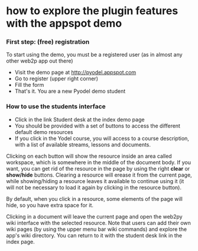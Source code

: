 # how to explore the plugin features with the appspot demo

### First step: (free) registration ###

To start using the demo, you must be a registered user (as in almost any other web2p app out there)

  * Visit the demo page at http://pyodel.appspot.com
  * Go to register (upper right corner)
  * Fill the form
  * That's it. You are a new Pyodel demo student

### How to use the students interface ###

  * Click in the link Student desk at the index demo page
  * You should be provided with a set of buttons to access the different default demo resources
  * If you click in the Yodel course, you will access to a course description, with a list of available streams, lessons and documents.

Clicking on each button will show the resource inside an area called workspace, which is somewhere in the middle of the document body.
If you want, you can get rid of the resource in the page by using the right **clear** or **show/hide** buttons. Clearing a resource will erease it from the current page, while showing/hiding a resource leaves it available to continue using it (it will not be necessary to load it again by clicking in the resource button).

By default, when you click in a resource, some elements of the page will hide, so you have extra space for it.

Clicking in a document will leave the current page and open the web2py wiki interface with the selected resource.
Note that users can add their own wiki pages (by using the upper menu bar wiki commands) and explore the app's wiki directory. You can return to it with the student desk link in the index page.